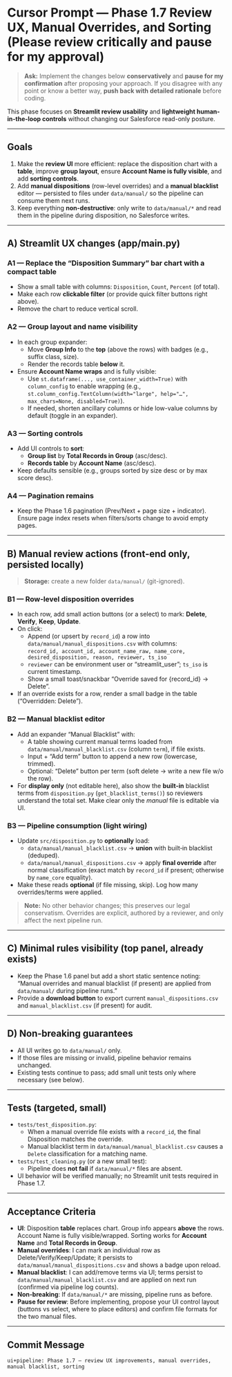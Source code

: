 # Cursor Prompt — Phase 1.7 Review UX, Manual Overrides, and Sorting (Please review critically and pause for my approval)

> **Ask:** Implement the changes below **conservatively** and **pause for my confirmation** after proposing your approach. If you disagree with any point or know a better way, **push back with detailed rationale** before coding.

This phase focuses on **Streamlit review usability** and **lightweight human-in-the-loop controls** without changing our Salesforce read-only posture.

---

## Goals

1) Make the **review UI** more efficient: replace the disposition chart with a **table**, improve **group layout**, ensure **Account Name is fully visible**, and add **sorting controls**.  
2) Add **manual dispositions** (row-level overrides) and a **manual blacklist** editor — persisted to files under `data/manual/` so the pipeline can consume them next runs.  
3) Keep everything **non-destructive**: only write to `data/manual/*` and read them in the pipeline during disposition, no Salesforce writes.

---

## A) Streamlit UX changes (app/main.py)

### A1 — Replace the “Disposition Summary” bar chart with a compact table
- Show a small table with columns: `Disposition`, `Count`, `Percent` (of total).  
- Make each row **clickable filter** (or provide quick filter buttons right above).  
- Remove the chart to reduce vertical scroll.

### A2 — Group layout and name visibility
- In each group expander:
  - Move **Group Info** to the **top** (above the rows) with badges (e.g., suffix class, size).
  - Render the records table **below** it.
- Ensure **Account Name wraps** and is fully visible:
  - Use `st.dataframe(..., use_container_width=True)` with `column_config` to enable wrapping (e.g., `st.column_config.TextColumn(width="large", help="…", max_chars=None, disabled=True)`).
  - If needed, shorten ancillary columns or hide low-value columns by default (toggle in an expander).

### A3 — Sorting controls
- Add UI controls to **sort**:
  - **Group list** by **Total Records in Group** (asc/desc).
  - **Records table** by **Account Name** (asc/desc).
- Keep defaults sensible (e.g., groups sorted by size desc or by max score desc).

### A4 — Pagination remains
- Keep the Phase 1.6 pagination (Prev/Next + page size + indicator). Ensure page index resets when filters/sorts change to avoid empty pages.

---

## B) Manual review actions (front‑end only, persisted locally)

> **Storage:** create a new folder `data/manual/` (git-ignored).

### B1 — Row‑level disposition overrides
- In each row, add small action buttons (or a select) to mark: **Delete**, **Verify**, **Keep**, **Update**.
- On click:
  - Append (or upsert by `record_id`) a row into `data/manual/manual_dispositions.csv` with columns:  
    `record_id, account_id, account_name_raw, name_core, desired_disposition, reason, reviewer, ts_iso`
  - `reviewer` can be environment user or “streamlit_user”; `ts_iso` is current timestamp.
  - Show a small toast/snackbar “Override saved for {record_id} → Delete”.
- If an override exists for a row, render a small badge in the table (“Overridden: Delete”).

### B2 — Manual blacklist editor
- Add an expander “Manual Blacklist” with:
  - A table showing current manual terms loaded from `data/manual/manual_blacklist.csv` (column `term`), if file exists.
  - Input + “Add term” button to append a new row (lowercase, trimmed).
  - Optional: “Delete” button per term (soft delete → write a new file w/o the row).
- For **display only** (not editable here), also show the **built‑in** blacklist terms from `disposition.py` (`get_blacklist_terms()`) so reviewers understand the total set. Make clear only the *manual* file is editable via UI.

### B3 — Pipeline consumption (light wiring)
- Update `src/disposition.py` to **optionally** load:
  - `data/manual/manual_blacklist.csv` → **union** with built‑in blacklist (deduped).  
  - `data/manual/manual_dispositions.csv` → apply **final override** after normal classification (exact match by `record_id` if present; otherwise by `name_core` equality).  
- Make these reads **optional** (if file missing, skip). Log how many overrides/terms were applied.

> **Note:** No other behavior changes; this preserves our legal conservatism. Overrides are explicit, authored by a reviewer, and only affect the next pipeline run.

---

## C) Minimal rules visibility (top panel, already exists)
- Keep the Phase 1.6 panel but add a short static sentence noting:  
  “Manual overrides and manual blacklist (if present) are applied from `data/manual/` during pipeline runs.”  
- Provide a **download button** to export current `manual_dispositions.csv` and `manual_blacklist.csv` (if present) for audit.

---

## D) Non‑breaking guarantees
- All UI writes go to `data/manual/` only.  
- If those files are missing or invalid, pipeline behavior remains unchanged.  
- Existing tests continue to pass; add small unit tests only where necessary (see below).

---

## Tests (targeted, small)
- `tests/test_disposition.py`:
  - When a manual override file exists with a `record_id`, the final Disposition matches the override.
  - Manual blacklist term in `data/manual/manual_blacklist.csv` causes a `Delete` classification for a matching name.
- `tests/test_cleaning.py` (or a new small test):
  - Pipeline does **not fail** if `data/manual/*` files are absent.
- UI behavior will be verified manually; no Streamlit unit tests required in Phase 1.7.

---

## Acceptance Criteria
- **UI**: Disposition **table** replaces chart. Group info appears **above** the rows. Account Name is fully visible/wrapped. Sorting works for **Account Name** and **Total Records in Group**.
- **Manual overrides**: I can mark an individual row as Delete/Verify/Keep/Update; it persists to `data/manual/manual_dispositions.csv` and shows a badge upon reload.
- **Manual blacklist**: I can add/remove terms via UI; terms persist to `data/manual/manual_blacklist.csv` and are applied on next run (confirmed via pipeline log counts).
- **Non‑breaking**: If `data/manual/*` are missing, pipeline runs as before.
- **Pause for review**: Before implementing, propose your UI control layout (buttons vs select, where to place editors) and confirm file formats for the two manual files.

---

## Commit Message
```
ui+pipeline: Phase 1.7 — review UX improvements, manual overrides, manual blacklist, sorting
```
